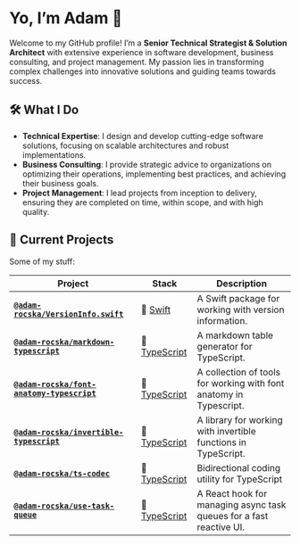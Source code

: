 # Yo, I’m Adam 👋

Welcome to my GitHub profile! I’m a **Senior Technical
Strategist & Solution Architect** with extensive experience
in software development, business consulting, and project
management. My passion lies in transforming complex
challenges into innovative solutions and guiding teams
towards success.

## 🛠️ What I Do

* **Technical Expertise**: I design and develop cutting-edge
  software solutions, focusing on scalable architectures and
  robust implementations.
* **Business Consulting**: I provide strategic advice to
  organizations on optimizing their operations, implementing
  best practices, and achieving their business goals.
* **Project Management**: I lead projects from inception to
  delivery, ensuring they are completed on time, within
  scope, and with high quality.

## 🚀 Current Projects

Some of my stuff:

| Project                                                                                              | Stack                                          | Description                                                         |
| ---------------------------------------------------------------------------------------------------- | ---------------------------------------------- | ------------------------------------------------------------------- |
| [**`@adam-rocska/VersionInfo.swift`**](https://github.com/adam-rocska/VersionInfo.swift)             | 🧡 [Swift](https://www.swift.org)               | A Swift package for working with version information.               |
| [**`@adam-rocska/markdown-typescript`**](https://github.com/adam-rocska/markdown-table-typescript)   | 💙 [TypeScript](https://www.typescriptlang.org) | A markdown table generator for TypeScript.                          |
| [**`@adam-rocska/font-anatomy-typescript`**](https://github.com/adam-rocska/font-anatomy-typescript) | 💙 [TypeScript](https://www.typescriptlang.org) | A collection of tools for working with font anatomy in Typescript.  |
| [**`@adam-rocska/invertible-typescript`**](https://github.com/adam-rocska/invertible-typescript)     | 💙 [TypeScript](https://www.typescriptlang.org) | A library for working with invertible functions in TypeScript.      |
| [**`@adam-rocska/ts-codec`**](https://github.com/adam-rocska/ts-codec)                               | 💙 [TypeScript](https://www.typescriptlang.org) | Bidirectional coding utility for TypeScript                         |
| [**`@adam-rocska/use-task-queue`**](https://github.com/adam-rocska/use-task-queue)                   | 💙 [TypeScript](https://www.typescriptlang.org) | A React hook for managing async task queues for a fast reactive UI. |

<!--
// Incoming after I open-sourced the last bits of the design system.
📚 Tech Blog

I regularly write about technology trends, development practices, and industry insights. Check out my latest posts:

 • Post Title 1 - A summary of the topic and key takeaways.
 • Post Title 2 - What you can learn from this post and its relevance.
 // Not sure if I should include this section. It might be too much.

🌟 Highlights

 • Open-Source Contributions: Contributed to several projects in the open-source community, including Project Name and Project Name.
 • Certifications: Certification Name, Certification Name.
 • Awards: Recognized for [Achievement/Award] in [Year].
 -->

<!--
**adam-rocska/adam-rocska** is a ✨ _special_ ✨ repository because its `README.md` (this file) appears on your GitHub profile.

Here are some ideas to get you started:

- 🔭 I’m currently working on ...
- 🌱 I’m currently learning ...
- 👯 I’m looking to collaborate on ...
- 🤔 I’m looking for help with ...
- 💬 Ask me about ...
- 📫 How to reach me: ...
- 😄 Pronouns: ...
- ⚡ Fun fact: ...
-->
